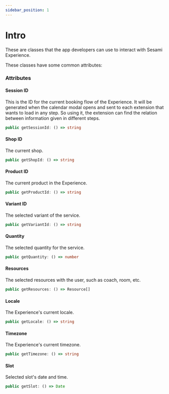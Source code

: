 ```yaml
---
sidebar_position: 1
---
```


# Intro
These are classes that the app developers can use to interact with Sesami Experience.

These classes have some common attributes:

### Attributes

#### Session ID
This is the ID for the current booking flow of the Experience. It will be generated when the calendar modal opens and sent to each extension that wants to load in any step.
So using it, the extension can find the relation between information given in different steps.

```ts
public getSessionId: () => string
```


#### Shop ID
The current shop.

```ts
public getShopId: () => string
```

#### Product ID
The current product in the Experience.

```ts
public getProductId: () => string
```

#### Variant ID
The selected variant of the service.

```ts
public getVariantId: () => string
```

#### Quantity
The selected quantity for the service.

```ts
public getQuantity: () => number
```

#### Resources
The selected resources with the user, such as coach, room, etc.

```ts
public getResources: () => Resource[]
```

#### Locale
The Experience's current locale.

```ts
public getLocale: () => string
```


#### Timezone
The Experience's current timezone.

```ts
public getTimezone: () => string
```


#### Slot
Selected slot's date and time.

```ts
public getSlot: () => Date
```
